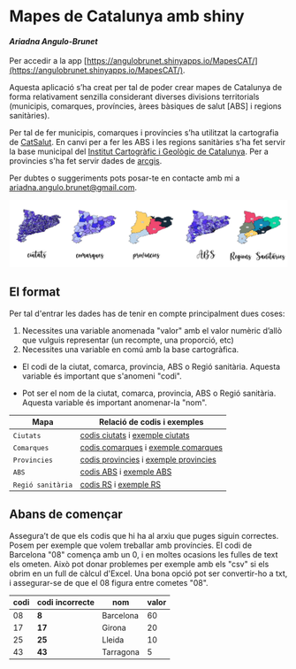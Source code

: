 # Mapes de Catalunya amb shiny
#### _Ariadna Angulo-Brunet_

Per accedir a la app [https://angulobrunet.shinyapps.io/MapesCAT/](https://angulobrunet.shinyapps.io/MapesCAT/).

Aquesta aplicació s’ha creat per tal de poder crear mapes de Catalunya de forma relativament senzilla considerant diverses divisions territorials (municipis, comarques, províncies, àrees bàsiques de salut [ABS]  i regions sanitàries). 

Per tal de fer municipis, comarques i províncies s’ha utilitzat la cartografia de [CatSalut](https://catsalut.gencat.cat/ca/coneix-catsalut/transparencia/territori/informacio-cartografica/mapes/"). En canvi per a fer les ABS i les regions sanitàries s’ha fet servir la base municipal del [Institut Cartogràfic i Geològic de Catalunya]( https://ide.cat/geonetwork/srv/cat/catalog.search#/metadata/base-municipal-5k-v2r1). Per a provincies s'ha fet servir dades de [arcgis](https://www.arcgis.com/home/item.html?id=83d81d9336c745fd839465beab885ab7). 

Per dubtes o suggeriments pots posar-te en contacte amb mi a ariadna.angulo.brunet@gmail.com.

![imatge](https://github.com/AnguloB/mapesCatalunya/blob/master/imatges/esquema.jpg)

##  El format

Per tal d'entrar les dades has de tenir en compte principalment dues coses:

1. Necessites una variable anomenada "valor" amb el valor numèric d’allò que vulguis representar (un recompte, una proporció, etc)
2. Necessites una variable en comú amb la base cartogràfica. 

- El codi de la ciutat, comarca, provincia, ABS o Regió sanitària. Aquesta variable és important que s'anomeni "codi".

- Pot ser el nom de la ciutat, comarca, provincia, ABS o Regió sanitària. Aquesta variable és important anomenar-la "nom".



| Mapa              | Relació de codis i exemples | 
| -------------     |-------------| 
| `Ciutats`         | [codis ciutats](https://github.com/AnguloB/mapesCatalunya/blob/master/codis/02_relacio_Ciutats_201408.csv) i [exemple ciutats](https://github.com/AnguloB/mapesCatalunya/blob/master/exemples/ciutats.txt)     | 
| `Comarques`       | [codis comarques](https://github.com/AnguloB/mapesCatalunya/blob/master/codis/12_relacio_comarques_201408.csv) i [exemple comarques](https://github.com/AnguloB/mapesCatalunya/blob/master/exemples/comarques.txt)  |
| `Provincies`      | [codis provincies](https://github.com/AnguloB/mapesCatalunya/blob/master/codis/22_relacio_Provincia_201408.csv) i [exemple provincies](https://github.com/AnguloB/mapesCatalunya/blob/master/exemples/provincia.txt)      | 
| `ABS`             | [codis ABS](https://github.com/AnguloB/mapesCatalunya/blob/master/codis/42_relacio_ABS_201408.csv)  i [exemple ABS](https://github.com/AnguloB/mapesCatalunya/blob/master/exemples/ABS.txt)   |
| `Regió sanitària` | [codis RS](https://github.com/AnguloB/mapesCatalunya/blob/master/codis/32_relacio_RS_201408.csv) i [exemple RS](https://github.com/AnguloB/mapesCatalunya/blob/master/exemples/RS.txt)    | 

## Abans de començar

Assegura’t de que els codis que hi ha al arxiu que puges siguin correctes. Posem per exemple que volem treballar amb províncies. El codi de Barcelona "08" comença amb un 0, i en moltes ocasions les fulles de text els ometen. Això pot donar problemes per exemple amb els "csv" si els obrim en un full de càlcul d'Excel. Una bona opció pot ser convertir-ho a txt, i assegurar-se de que el 08 figura entre cometes "08".

| codi| **codi incorrecte** | nom         | valor  |
| ----| ----|-------------| -----|
| 08  | **8**  | Barcelona   | 60 |
| 17  | **17**  | Girona      |   20 |
| 25  | **25**  | Lleida      |    10 |
| 43  | **43**  | Tarragona   |    5 |


